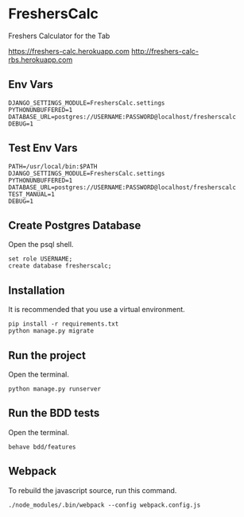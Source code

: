 # FreshersCalc
Freshers Calculator for the Tab

https://freshers-calc.herokuapp.com
http://freshers-calc-rbs.herokuapp.com

## Env Vars
```
DJANGO_SETTINGS_MODULE=FreshersCalc.settings  
PYTHONUNBUFFERED=1  
DATABASE_URL=postgres://USERNAME:PASSWORD@localhost/fresherscalc  
DEBUG=1  
```

## Test Env Vars
```
PATH=/usr/local/bin:$PATH
DJANGO_SETTINGS_MODULE=FreshersCalc.settings  
PYTHONUNBUFFERED=1  
DATABASE_URL=postgres://USERNAME:PASSWORD@localhost/fresherscalc  
TEST_MANUAL=1  
DEBUG=1  
```

## Create Postgres Database
Open the psql shell.  
```
set role USERNAME;
create database fresherscalc;
```

## Installation
It is recommended that you use a virtual environment.  
```
pip install -r requirements.txt
python manage.py migrate
```

## Run the project
Open the terminal.  
```
python manage.py runserver
```

## Run the BDD tests
Open the terminal.  
```
behave bdd/features
```

## Webpack
To rebuild the javascript source, run this command.
```
./node_modules/.bin/webpack --config webpack.config.js
```
